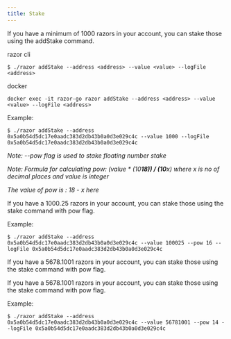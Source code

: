```yaml
---
title: Stake
---
```


If you have a minimum of 1000 razors in your account, you can stake those using the addStake command.

razor cli

```
$ ./razor addStake --address <address> --value <value> --logFile <address>
```

docker

```
docker exec -it razor-go razor addStake --address <address> --value <value> --logFile <address>
```

Example:

```
$ ./razor addStake --address 0x5a0b54d5dc17e0aadc383d2db43b0a0d3e029c4c --value 1000 --logFile 0x5a0b54d5dc17e0aadc383d2db43b0a0d3e029c4c
```

_Note: --pow flag is used to stake floating number stake_

_Note: Formula for calculating pow: (value \* (10**18)) / (10**x) where x is no of decimal places and value is integer_

_The value of pow is : 18 - x here_

If you have a 1000.25 razors in your account, you can stake those using the stake command with pow flag.

Example:

```
$ ./razor addStake --address 0x5a0b54d5dc17e0aadc383d2db43b0a0d3e029c4c --value 100025 --pow 16 --logFile 0x5a0b54d5dc17e0aadc383d2db43b0a0d3e029c4c
```

If you have a 5678.1001 razors in your account, you can stake those using the stake command with pow flag.

If you have a 5678.1001 razors in your account, you can stake those using the stake command with pow flag.

Example:

```
$ ./razor addStake --address 0x5a0b54d5dc17e0aadc383d2db43b0a0d3e029c4c --value 56781001 --pow 14 --logFile 0x5a0b54d5dc17e0aadc383d2db43b0a0d3e029c4c
```
